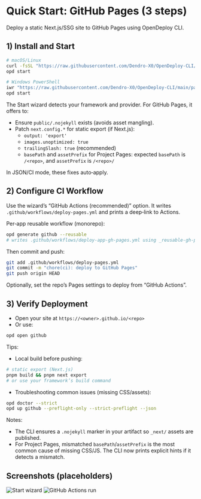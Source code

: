 # Quick Start: GitHub Pages (3 steps)

Deploy a static Next.js/SSG site to GitHub Pages using OpenDeploy CLI.

## 1) Install and Start

```bash
# macOS/Linux
curl -fsSL "https://raw.githubusercontent.com/Dendro-X0/OpenDeploy-CLI/main/packages/cli/install/install.sh" | bash
opd start

# Windows PowerShell
iwr "https://raw.githubusercontent.com/Dendro-X0/OpenDeploy-CLI/main/packages/cli/install/install.ps1" -UseBasicParsing | iex
opd start
```

The Start wizard detects your framework and provider. For GitHub Pages, it offers to:

- Ensure `public/.nojekyll` exists (avoids asset mangling).
- Patch `next.config.*` for static export (if Next.js):
  - `output: 'export'`
  - `images.unoptimized: true`
  - `trailingSlash: true` (recommended)
  - `basePath` and `assetPrefix` for Project Pages: expected `basePath` is `/<repo>`, and `assetPrefix` is `/<repo>/`

In JSON/CI mode, these fixes auto‑apply.

## 2) Configure CI Workflow

Use the wizard’s “GitHub Actions (recommended)” option. It writes `.github/workflows/deploy-pages.yml` and prints a deep‑link to Actions.

Per‑app reusable workflow (monorepo):

```bash
opd generate github --reusable
# writes .github/workflows/deploy-app-gh-pages.yml using _reusable-gh-pages.yml
```

Then commit and push:

```bash
git add .github/workflows/deploy-pages.yml
git commit -m "chore(ci): deploy to GitHub Pages"
git push origin HEAD
```

Optionally, set the repo’s Pages settings to deploy from “GitHub Actions”.

## 3) Verify Deployment

- Open your site at `https://<owner>.github.io/<repo>`
- Or use:

```bash
opd open github
```

Tips:

- Local build before pushing:

```bash
# static export (Next.js)
pnpm build && pnpm next export
# or use your framework’s build command
```

- Troubleshooting common issues (missing CSS/assets):

```bash
opd doctor --strict
opd up github --preflight-only --strict-preflight --json
```

Notes:

- The CLI ensures a `.nojekyll` marker in your artifact so `_next/` assets are published.
- For Project Pages, mismatched `basePath`/`assetPrefix` is the most common cause of missing CSS/JS. The CLI now prints explicit hints if it detects a mismatch.

## Screenshots (placeholders)

<div style={{ display: 'grid', gap: 12 }}>
  <img alt="Start wizard" src={`${process.env.NEXT_PUBLIC_BASE_PATH || ''}/screens/wizard-start.svg`} style={{ maxWidth: '100%', borderRadius: 8, border: '1px solid var(--gray-800)' }} />
  <img alt="GitHub Actions run" src={`${process.env.NEXT_PUBLIC_BASE_PATH || ''}/screens/github-actions-run.svg`} style={{ maxWidth: '100%', borderRadius: 8, border: '1px solid var(--gray-800)' }} />
</div>
